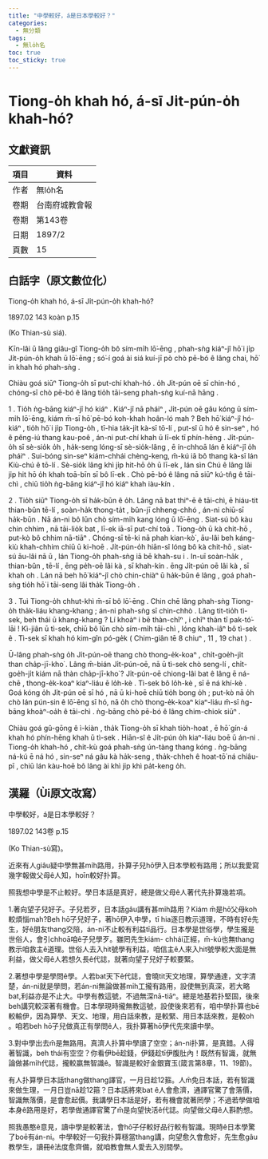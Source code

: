 ```yaml
---
title: "中學較好，á是日本學較好？"
categories:
  - 無分類
tags:
  - 無lo̍h名
toc: true
toc_sticky: true
---
```


# Tiong-o̍h khah hó, á-sī Ji̍t-pún-o̍h khah-hó?

## 文獻資訊

| 項目 | 資料 |
|---|---|
| 作者 | 無lo̍h名 |
| 卷期 | 台南府城教會報 |
| 卷期 | 第143卷 |
| 日期 | 1897/2 |
| 頁數 | 15 |

## 白話字（原文數位化）

Tiong-o̍h khah hó, á-sī Ji̍t-pún-o̍h khah-hó?

1897.02 143 koàn p.15

(Ko Thian-sù siá).

Kīn-lâi ū lâng giâu-gî Tiong-o̍h bô sím-mi̍h lō͘-ēng , phah-sǹg kiáⁿ-jî hō͘ i ji̍p Ji̍t-pún-o̍h khah ū lō͘-ēng ; só͘-í goá ài siá kuí-jī pò chò pē-bó ê lâng chai, hō͘ in khah hó phah-sǹg .

Chiàu goá siūⁿ Tiong-o̍h sī put-chí khah-hó . o̍h Ji̍t-pún oē sī chin-hó , chóng-sī chò pē-bó ê lâng tio̍h tāi-seng phah-sǹg kuí-nā hāng .

1 . Tio̍h ǹg-bāng kiáⁿ-jî hó kiáⁿ . Kiáⁿ-jî nā pháiⁿ , Ji̍t-pún oē gâu kóng ū sím-mi̍h lō͘-ēng, kiám m̄-sī hō͘ pē-bó koh-khah hoân-ló mah ? Beh hō͘ kiáⁿ-jî hó-kiáⁿ , tio̍h hō͘ i ji̍p Tiong-o̍h , tī-hia ta̍k-ji̍t kà-sī tō-lí , put-sî ū hó ê sin-seⁿ , hó ê pêng-iú thang kau-poê , án-ni put-chí khah ū lī-ek tī phín-hēng . Ji̍t-pún-o̍h sī sè-sio̍k o̍h , ha̍k-seng lóng-sī sè-sio̍k-lâng , ē ín-chhoā lán ê kiáⁿ-jî o̍h pháiⁿ . Sui-bóng sin-seⁿ kiám-chhái chèng-keng, m̄-kú iā bô thang kà-sī lán Kiù-chú ê tō-lí . Sè-sio̍k lâng khì ji̍p hit-hō o̍h ū lī-ek , lán sìn Chú ê lâng lâi ji̍p hit hō o̍h khah toā-bīn sī bô lī-ek . Chò pē-bó ê lâng nā siūⁿ kú-tn̂g ê tāi-chì , chiū tio̍h ǹg-bāng kiáⁿ-jî hó kiáⁿ khah iàu-kín .

2 . Tio̍h siūⁿ Tiong-o̍h sī ha̍k-būn ê o̍h. Lâng nā bat thiⁿ-ē ê tāi-chì, ē hiáu-tit thian-bûn tē-lí , soàn-ha̍k thong-ta̍t , bûn-jī chheng-chhó , án-ni chiū-sī ha̍k-būn . Nā án-ni bô lūn chò sím-mi̍h kang lóng ū lō͘-ēng . Siat-sú bô kàu chin chhim , nā tāi-lio̍k bat , lī-ek iā-sī put-chí toā . Tiong-o̍h ū kà chit-hō , put-kò bô chhim nā-tiāⁿ . Chóng-sī tē-ki nā phah kian-kò͘ , āu-lâi beh káng-kiù khah-chhim chiū ū ki-hoē . Ji̍t-pún-o̍h hiān-sî lóng bô kà chit-hō , siat-sú āu-lâi nā ū , lán Tiong-o̍h phah-sǹg iā bē khah-su i . In-uī soàn-ha̍k , thian-bûn , tē-lí , ēng pe̍h-oē lâi kà , sī khah-kín . ēng Ji̍t-pún oē lâi kà , sī khah oh . Lán nā beh hō͘ kiáⁿ-jî chò chin-chiàⁿ ū ha̍k-būn ê lâng , goá phah-sǹg tio̍h hō͘ i tāi-seng lâi tha̍k Tiong-o̍h .

3 . Tuì Tiong-o̍h chhut-khì m̄-sī bô lō͘-ēng . Chin chē lâng phah-sǹg Tiong-o̍h tha̍k-liáu khang-khang ; án-ni phah-sǹg sī chin-chhò . Lâng tit-tio̍h tì-sek, beh thái ū khang-khang ? Lí khoàⁿ i bē thàn-chîⁿ , i chîⁿ thàn tī pak-tó͘-lāi ! Kì-jiân ū tì-sek, chiū bô lūn chò sím-mi̍h tāi-chì , lóng khah-iâⁿ bô tì-sek ê . Tì-sek sī khah hó kim-gîn pó-ge̍k ( Chim-giân tē 8 chiuⁿ , 11 , 19 chat ) .

Ū-lâng phah-sǹg o̍h Ji̍t-pún-oē thang chò thong-e̍k-koaⁿ , chi̍t-goe̍h-ji̍t than cha̍p-jī-kho͘ . Lâng m̄-bián Ji̍t-pún-oē, nā ū tì-sek chò seng-lí , chi̍t-goe̍h-ji̍t kiám nā thàn cha̍p-jī-kho͘ ? Ji̍t-pún-oē chiong-lâi bat ê lâng ē ná-chē , thong-e̍k-koaⁿ kiaⁿ-liáu ē lo̍h-kè . Tì-sek bô lo̍h-kè , sī ē ná khí-kè . Goá kóng o̍h Ji̍t-pún oē sī hó , nā ū ki-hoē chiū tio̍h bong o̍h ; put-kò nā o̍h chò lán pún-sin ê lō͘-ēng sī hó, nā o̍h chò thong-e̍k-koaⁿ kiaⁿ-liáu m̄-sī ǹg-bāng khoàⁿ-oa̍h ê tāi-chì . ǹg-bāng chò pē-bó ê lâng chim-chiok siūⁿ .

Chiàu goá gû-gōng ê ì-kiàn , tha̍k Tiong-o̍h sī khah tio̍h-hoat , ē hō͘ gín-á khah hó phín-hēng khah ū tì-sek . Hiān-sî ê Ji̍t-pún o̍h kiaⁿ-liáu boē ū án-ni . Tiong-o̍h khah-hó , chit-kù goá phah-sǹg ún-tàng thang kóng . ǹg-bāng ná-kú ē ná hó , sin-seⁿ ná gâu kà ha̍k-seng , tha̍k-chheh ê hoat-tō͘ ná chiâu-pī , chiū lán kàu-hoē bô lâng ài khì ji̍p khì pa̍t-keng o̍h.

## 漢羅（Ùi原文改寫）

中學較好，á是日本學較好？

1897.02 143卷 p.15

(Ko Thian-sù寫)。

近來有人giâu疑中學無甚mi̍h路用，扑算子兒hō͘伊入日本學較有路用；所以我愛寫幾字報做父母ê人知，ho͘īn較好扑算。

照我想中學是不止較好。學日本話是真好，總是做父母ê人著代先扑算幾若項。

1.著向望子兒好子。子兒若歹，日本話gâu講有甚mi̍h路用？Kiám m̄是hō͘父母koh較煩惱mah?Beh hō͘子兒好子，著hō͘伊入中學，tī hia逐日教示道理，不時有好ê先生，好ê朋友thang交陪，án-ni不止較有利益tī品行。日本學是世俗學，學生攏是世俗人，會引chhoā咱ê子兒學歹。雖罔先生kiám- chhái正經，m̄-kú也無thang教示咱救主ê道理。世俗人去入hit號學有利益，咱信主ê人來入hit號學較大面是無利益，做父母ê人若想久長ê代誌，就著向望子兒好子較要緊。

2.著想中學是學問ê學。人若bat天下ê代誌，會曉tit天文地理，算學通達，文字清楚，án-ni就是學問，若án-ni無論做甚mi̍h工攏有路用，設使無到真深，若大略bat,利益亦是不止大。中學有教這號，不過無深nā-tiāⁿ。總是地基若扑堅固，後來beh講究較深著有機會。日本學現時攏無教這號，設使後來若有，咱中學扑算也bē較輸伊，因為算學、天文、地理，用白話來教，是較緊、用日本話來教，是較oh 。咱若beh hō͘子兒做真正有學問ê人，我扑算著hō͘伊代先來讀中學。

3.對中學出去m̄是無路用。真濟人扑算中學讀了空空；án-ni扑算，是真錯。人得著智識，beh thái有空空？你看伊bē趁錢，伊錢趁tī伊腹肚內！既然有智識，就無論做甚mi̍h代誌，攏較嬴無智識ê。智識是較好金銀寶玉(箴言第8章，11、19節)。

有人扑算學日本話thang做thang譯官，一月日趁12箍。人m̄免日本話，若有智識來做生理，一月日豈nā趁12箍？日本話將來bat ê人會愈濟，通譯官驚了會落價，智識無落價，是會愈起價。我講學日本話是好，若有機會就著罔學；不過若學做咱本身ê路用是好，若學做通譯官驚了m̄是向望快活ê代誌。向望做父母ê人斟酌想。

照我愚憨ê意見，讀中學是較著法，會hō͘子仔較好品行較有智識。現時ê日本學驚了boē有án-ni。中學較好一句我扑算穩當thang講，向望愈久會愈好，先生愈gâu教學生，讀冊ê法度愈齊備，就咱教會無人愛去入別間學。
